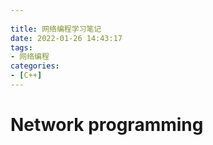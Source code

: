 ```yaml
---
 
title: 网络编程学习笔记
date: 2022-01-26 14:43:17
tags:
- 网络编程
categories:
- [C++]
---
```


#  Network programming